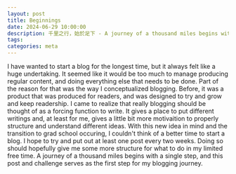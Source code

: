 ```yaml
---
layout: post
title: Beginnings 
date: 2024-06-29 10:00:00
description: 千里之行，始於足下 - A journey of a thousand miles begins with a single step 
tags: 
categories: meta 
---
```


I have wanted to start a blog for the longest time, but it always felt like a huge undertaking.
It seemed like it would be too much to manage producing regular content, and doing everything else that needs to be done.
Part of the reason for that was the way I conceptualized blogging.
Before, it was a product that was produced for readers, and was designed to try and grow and keep readership.
I came to realize that really blogging should be thought of as a forcing function to write.
It gives a place to put different writings and, at least for me, gives a little bit more motivaition to properly structure and understand different ideas.
With this new idea in mind and the transition to grad school occuring, I couldn't think of a better time to start a blog.
I hope to try and put out at least one post every two weeks.
Doing so should hopefully give me some more structure for what to do in my limited free time.
A journey of a thousand miles begins with a single step, and this post and challenge serves as the first step for my blogging journey.
